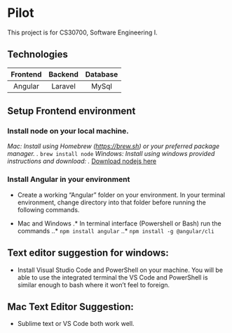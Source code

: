 # Pilot

This project is for CS30700, Software Engineering I.

## Technologies

|Frontend|Backend|Database|
|:------:|:-----:|:------:|
|Angular |Laravel|MySql   |

## Setup Frontend environment

### Install node on your local machine. 

*Mac: Install using Homebrew (https://brew.sh) or your preferred package manager. 
.* `brew install node`
*Windows: Install using windows provided instructions and download:
.* [Download nodejs here](https://nodejs.org/en/download/)


### Install Angular in your environment

* Create a working “Angular” folder on your environment. In your terminal environment, change directory into that folder before running the following commands. 

* Mac and Windows
.* In terminal interface (Powershell or Bash) run the commands
..* `npm install angular` 
..* `npm install -g @angular/cli`


## Text editor suggestion for windows: 
* Install Visual Studio Code and PowerShell on your machine. You will be able to use the integrated terminal the VS Code and PowerShell is similar enough to bash where it won’t feel to foreign.

## Mac Text Editor Suggestion: 
* Sublime text or VS Code both work well.





